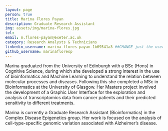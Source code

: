 ```yaml
---
layout: page
person: true
title: Marina Flores Payan
description: Graduate Research Assistant
img: assets/img/marina-flores.jpg 
tel:
email: m.flores-payan@exeter.ac.uk
category: Research Analysts & Technicians
linkedin_username: marina-flores-payan-1b69541a3 ##CHANGE just the username or delete if n/a
github_username: marinafloresp 
---
```


Marina graduated from the University of Edinburgh with a BSc (Hons) in Cognitive Science, during which she developed a strong interest in the use of bioinformatics and Machine Learning to understand the relation between molecular processes and diseases. Following this she completed a MSc in Bioinformatics at the University of Glasgow. Her Masters project involved the development of a Graphic User Interface for the exploration and analysis of transcriptomics data from cancer patients and their predicted sensitivity to different treatments.

Marina is currently a Graduate Research Assistant (Bioinformatics) in the Complex Disease Epigenetics group. Her work is focused on the analysis of cell-type-specific genomic variation associated with Alzheimer’s disease. 


<!--- COPY THIS FILE DO NOT OVERWRITE -->
<!--- To add a new person, please copy this file and rename to the person name. You can then edit the above part within the ----'s with relevant information and the description below. Also place a photo of the person in assets/img/ and change the path-to-image. This should render the page correctly--->

